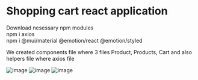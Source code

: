 # Shopping cart react application
Download nesessary npm modules  
npm i axios  
npm i @mui/material @emotion/react @emotion/styled


We created components file where 3 files Product, Products, Cart
and also helpers file where axios file

![image](https://user-images.githubusercontent.com/94692829/158133388-cb236325-cdc2-4ccf-b717-fbb91b20cd7f.png)
![image](https://user-images.githubusercontent.com/94692829/158133461-53087339-d1c5-4df4-bbf5-19246e938f44.png)
![image](https://user-images.githubusercontent.com/94692829/158133504-ed2a4cdd-d947-406c-a8b7-55b411e2538d.png)
